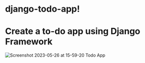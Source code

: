 # django-todo-app!
# Create a to-do app using Django Framework


![Screenshot 2023-05-26 at 15-59-20 Todo App](https://github.com/xeqtter/django-todo-app/assets/3467152/5bd6cdc7-9e44-446a-9e99-2ee496a48372)
